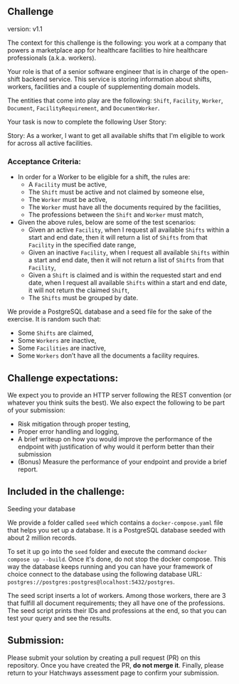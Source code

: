 ## Challenge

<!-- please don't remove the following line-->
version: v1.1

The context for this challenge is the following: you work at a company that powers a marketplace app for healthcare
facilities to hire healthcare professionals (a.k.a. workers).

Your role is that of a senior software engineer that is in charge of the open-shift backend service. This service is
storing information about shifts, workers, facilities and a couple of supplementing domain models.

The entities that come into play are the following: `Shift`, `Facility`, `Worker`, `Document`, `FacilityRequirement`,
and `DocumentWorker`.

Your task is now to complete the following User Story:

Story: As a worker, I want to get all available shifts that I'm eligible to work for across all active facilities.

### Acceptance Criteria:

- In order for a Worker to be eligible for a shift, the rules are:
    - A `Facility` must be active,
    - The `Shift` must be active and not claimed by someone else,
    - The `Worker` must be active,
    - The `Worker` must have all the documents required by the facilities,
    - The professions between the `Shift` and `Worker` must match,
- Given the above rules, below are some of the test scenarios:
    - Given an active `Facility`, when I request all available `Shifts` within a start and end date, then it will return
      a list of `Shifts` from that `Facility` in the specified date range,
    - Given an inactive `Facility`, when I request all available `Shifts` within a start and end date, then it will not
      return a list of `Shifts` from that `Facility`,
    - Given a `Shift` is claimed and is within the requested start and end date, when I request all available `Shifts`
      within a start and end date, it will not return the claimed `Shift`,
    - The `Shifts` must be grouped by date.

We provide a PostgreSQL database and a seed file for the sake of the exercise. It is random such that:

- Some `Shifts` are claimed,
- Some `Workers` are inactive,
- Some `Facilities` are inactive,
- Some `Workers` don’t have all the documents a facility requires.

## Challenge expectations:

We expect you to provide an HTTP server following the REST convention (or whatever you think suits the best). We also
expect the following to be part of your submission:

- Risk mitigation through proper testing,
- Proper error handling and logging,
- A brief writeup on how you would improve the performance of the endpoint with justification of why would it perform
  better than their submission
- (Bonus) Measure the performance of your endpoint and provide a brief report.

## Included in the challenge:

Seeding your database

We provide a folder called `seed` which contains a `docker-compose.yaml` file that helps you set up a database. It is a
PostgreSQL database seeded with about 2 million records.

To set it up go into the `seed` folder and execute the command `docker compose up --build`. Once it's done, do not stop
the docker compose. This way the database keeps running and you can have your framework of choice connect to the
database using the following database URL: `postgres://postgres:postgres@localhost:5432/postgres`.

The seed script inserts a lot of workers. Among those workers, there are 3 that fulfill all document requirements; they
all have one of the professions. The seed script prints their IDs and professions at the end, so that you can test your
query and see the results.

## Submission:

Please submit your solution by creating a pull request (PR) on this repository. Once you have created the PR, **do not
merge it**. Finally, please return to your Hatchways assessment page to confirm your submission.
